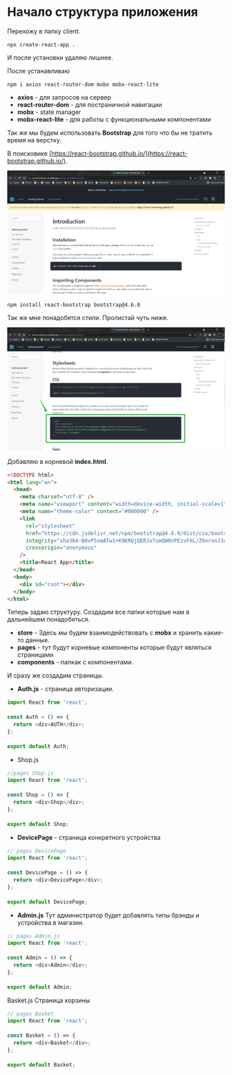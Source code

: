 # Начало структура приложения

Перехожу в папку client.

```shell
npx create-react-app .
```

И после установки удаляю лишнее.

После устанавливаю

```shell
npm i axios react-router-dom mobx mobx-react-lite
```

- **axios** - для запросов на сервер
- **react-router-dom** - для постраничной навигации
- **mobx** - state manager
- **mobx-react-lite** - для работы с функциональными компонентами

Так же мы будем использовать **Bootstrap** для того что бы не тратить время на верстку.

В поисковике [https://react-bootstrap.github.io/](https://react-bootstrap.github.io/).

![](img/001.jpg)

```shell
npm install react-bootstrap bootstrap@4.6.0
```

Так же мне понадобятся стили. Пролистай чуть ниже.

![](img/002.jpg)

Добавляю в корневой **index.html**.

```html
<!DOCTYPE html>
<html lang="en">
  <head>
    <meta charset="utf-8" />
    <meta name="viewport" content="width=device-width, initial-scale=1" />
    <meta name="theme-color" content="#000000" />
    <link
      rel="stylesheet"
      href="https://cdn.jsdelivr.net/npm/bootstrap@4.6.0/dist/css/bootstrap.min.css"
      integrity="sha384-B0vP5xmATw1+K9KRQjQERJvTumQW0nPEzvF6L/Z6nronJ3oUOFUFpCjEUQouq2+l"
      crossorigin="anonymous"
    />
    <title>React App</title>
  </head>
  <body>
    <div id="root"></div>
  </body>
</html>
```

Теперь задаю структуру. Создадим все папки которые нам в дальнейшем понадобяться.

- **store** - Здесь мы будем взаимодействовать с **mobx** и хранить какие-то данные.
- **pages** - тут будут корневые компоненты которые будут являться страницами
- **components** - папкак с компонентами.

И сразу же создадим страницы.

- **Auth.js** - страница авторизации.

```js
import React from 'react';

const Auth = () => {
  return <div>AUTH</div>;
};

export default Auth;
```

- Shop.js

```js
//pages Shop.js
import React from 'react';

const Shop = () => {
  return <div>Shop</div>;
};

export default Shop;
```

- **DevicePage** - страница конкретного устройства

```js
// pages DevicePage
import React from 'react';

const DevicePage = () => {
  return <div>DevicePage</div>;
};

export default DevicePage;
```

- **Admin.js** Тут администратор будет добавлять типы брэнды и устройства в магазин.

```js
// pages Admin.js
import React from 'react';

const Admin = () => {
  return <div>Admin</div>;
};

export default Admin;
```

Basket.js Страница корзины

```js
// pages Basket
import React from 'react';

const Basket = () => {
  return <div>Basket</div>;
};

export default Basket;
```
